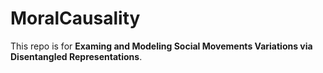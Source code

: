 # MoralCausality

This repo is for **Examing and Modeling Social Movements Variations via Disentangled Representations**.